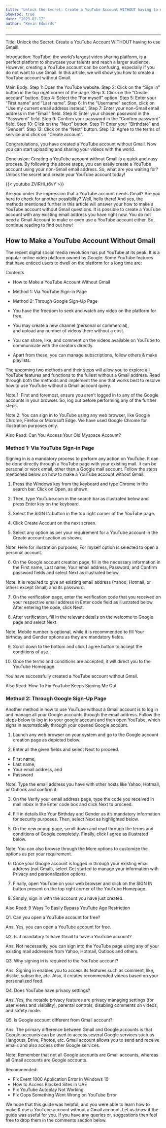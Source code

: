```yaml
---
title: "Unlock the Secret: Create a YouTube Account WITHOUT having to use Gmail!"
ShowToc: true 
date: "2023-02-17"
author: "Kevin Edwards"
---
```

*****
Title: Unlock the Secret: Create a YouTube Account WITHOUT having to use Gmail!

Introduction:
YouTube, the world’s largest video sharing platform, is a perfect platform to showcase your talents and reach a larger audience. However, creating a YouTube account can be confusing, especially if you do not want to use Gmail. In this article, we will show you how to create a YouTube account without Gmail. 

Main Body:
Step 1: Open the YouTube website.
Step 2: Click on the “Sign in” button in the top right corner of the page.
Step 3: Click on the “Create account” button.
Step 4: Select the “For myself” option.
Step 5: Enter your “First name” and “Last name”.
Step 6: In the “Username” section, click on “Use my current email address instead”.
Step 7: Enter your non-Gmail email address in the “Email” field.
Step 8: Enter your chosen password in the “Password” field.
Step 9: Confirm your password in the “Confirm password” field.
Step 10: Click on the “Next” button.
Step 11: Enter your “Birthdate” and “Gender”.
Step 12: Click on the “Next” button.
Step 13: Agree to the terms of service and click on “Create account”.

Congratulations, you have created a YouTube account without Gmail. Now you can start uploading and sharing your videos with the world.

Conclusion:
Creating a YouTube account without Gmail is a quick and easy process. By following the above steps, you can easily create a YouTube account using your non-Gmail email address. So, what are you waiting for? Unlock the secret and create your YouTube account today!

{{< youtube ZViRHl_t6vY >}} 



Are you under the impression that a YouTube account needs Gmail? Are you here to check for another possibility? Well, hello there! And yes, the methods mentioned further in this article will answer your how to make a YouTube account without Gmail questions. It is possible to create a YouTube account with any existing email address you have right now. You do not need a Gmail Account to make or even use a YouTube account either. So, continue reading to find out how!
 

 
## How to Make a YouTube Account Without Gmail
 
The recent digital social media revolution has put YouTube at its peak. It is a popular online video platform owned by Google. Some YouTube features that have enticed users to dwell on the platform for a long time are:
 
Contents
 
- How to Make a YouTube Account Without Gmail
 - Method 1: Via YouTube Sign-in Page
 - Method 2: Through Google Sign-Up Page

 
- You have the freedom to seek and watch any video on the platform for free.
 - You may create a new channel (personal or commercial), and upload any number of videos there without a cost.
 - You can share, like, and comment on the videos available on YouTube to communicate with the creators directly.
 - Apart from these, you can manage subscriptions, follow others & make playlists.

 
The upcoming two methods and their steps will allow you to explore all YouTube features and functions to the fullest without a Gmail address. Read through both the methods and implement the one that works best to resolve how to use YouTube without a Gmail account query.
 
Note 1: First and foremost, ensure you aren’t logged in to any of the Google accounts in your browser. So, log out before performing any of the further steps.
 
Note 2: You can sign in to YouTube using any web browser, like Google Chrome, Firefox or Microsoft Edge. We have used Google Chrome for illustration purposes only.
 
Also Read: Can You Access Your Old Myspace Account?
 
### Method 1: Via YouTube Sign-in Page
 
Signing in is a mandatory process to perform any action on YouTube. It can be done directly through a YouTube page with your existing mail. It can be personal or work email, other than a Google mail account. Follow the steps mentioned below on how to make a YouTube account without Gmail:
 
1. Press the Windows key from the keyboard and type Chrome in the search bar. Click on Open, as shown.
 
2. Then, type YouTube.com in the search bar as illustrated below and press Enter key on the keyboard.
 
3. Select the SIGN IN button in the top right corner of the YouTube page.
 
4. Click Create Account on the next screen.
 
5. Select any option as per your requirement for a YouTube account in the Create account section as shown.
 
Note: Here for illustration purposes, For myself option is selected to open a personal account.
 
6. On the Google account creation page, fill in the necessary information in the First name, Last name, Your email address, Password, and Confirm password fields and select Next as illustrated below.
 
Note: It is required to give an existing email address (Yahoo, Hotmail, or others except Gmail) and its password.
 
7. On the verification page, enter the verification code that you received on your respective email address in Enter code field as illustrated below. After entering the code, click Next.
 
8. After verification, fill in the relevant details on the welcome to Google page and select Next.
 
Note: Mobile number is optional, while it is recommended to fill Your birthday and Gender options as they are mandatory fields.
 
9. Scroll down to the bottom and click I agree button to accept the conditions of use.
 
10. Once the terms and conditions are accepted, it will direct you to the YouTube Homepage.
 
You have successfully created a YouTube account without Gmail.
 
Also Read: How To Fix YouTube Keeps Signing Me Out
 
### Method 2: Through Google Sign-Up Page
 
Another method in how to use YouTube without a Gmail account is to log in and manage all your Google accounts through the email address. Follow the steps below to log in to your google account and then open YouTube, which signs in automatically through your opened Google account.
 
1. Launch any web browser on your system and go to the Google account creation page as depicted below.
 
2. Enter all the given fields and select Next to proceed.
 
- First name,
 - Last name,
 - Your email address, and
 - Password

 
Note: Type the email address you have with other hosts like Yahoo, Hotmail, or Outlook and confirm it.
 
3. On the Verify your email address page, type the code you received in mail inbox in the Enter code box and click Next to proceed.
 
4. Fill in details like Your Birthday and Gender as it’s mandatory information for security purposes. Then, select Next as highlighted below.
 
5. On the new popup page, scroll down and read through the terms and conditions of Google completely. Finally, click I agree as illustrated below.
 
Note: You can also browse through the More options to customize the options as per your requirement.
 
6. Once your Google account is logged in through your existing email address (not Gmail), select Get started to manage your information with Privacy and personalization options.
 
7. Finally, open YouTube on your web browser and click on the SIGN IN button present on the top right corner of the YouTube Homepage.
 
8. Simply, sign in with the account you have just created.
 
Also Read: 9 Ways To Easily Bypass YouTube Age Restriction
 
Q1. Can you open a YouTube account for free?
 
Ans. Yes, you can open a YouTube account for free.
 
Q2. Is it mandatory to have Gmail to have a YouTube account?
 
Ans. Not necessarily, you can sign into the YouTube page using any of your existing mail addresses from Yahoo, Hotmail, Outlook and others.
 
Q3. Why signing in is required to the YouTube account?
 
Ans. Signing in enables you to access its features such as comment, like, dislike, subscribe, etc. Also, it creates recommended videos based on your personalized feed.
 
Q4. Does YouTube have privacy settings?
 
Ans. Yes, the notable privacy features are privacy managing settings (for user views and visibility), parental controls, disabling comments on videos, and safety mode.
 
Q5. Is Google account different from Gmail account?
 
Ans. The primary difference between Gmail and Google accounts is that Google accounts can be used to access several Google services such as Hangouts, Drive, Photos, etc. Gmail account allows you to send and receive emails and also access other Google services.
 
Note: Remember that not all Google accounts are Gmail accounts, whereas all Gmail accounts are Google accounts.
 
Recommended:
 
- Fix Event 1000 Application Error in Windows 10
 - How to Access Blocked Sites in UAE
 - Fix YouTube Autoplay Not Working
 - Fix Oops Something Went Wrong on YouTube Error

 
We hope that this guide was helpful, and you were able to learn how to make & use a YouTube account without a Gmail account. Let us know if the guide was useful for you. If you have any queries or, suggestions then feel free to drop them in the comments section below.




